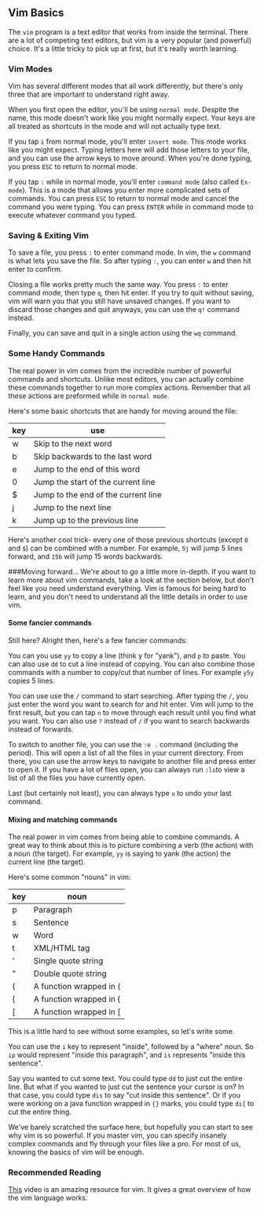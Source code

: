 ## Vim Basics

The `vim` program is a text editor that works from inside the terminal. There are a lot of competing text editors, but vim is a very popular (and powerful) choice. It's a little tricky to pick up at first, but it's really worth learning.   

### Vim Modes
Vim has several different modes that all work differently, but there's only three that are important to understand right away.

When you first open the editor, you'll be using `normal mode`. Despite the name, this mode doesn't work like you might normally expect. Your keys are all treated as shortcuts in the mode and will not actually type text.

If you tap `i` from normal mode, you'll enter `insert mode`. This mode works like you might expect. Typing letters here will add those letters to your file, and you can use the arrow keys to move around. When you're done typing, you press `ESC` to return to normal mode.

If you tap `:` while in normal mode, you'll enter `command mode` (also called `Ex-mode`). This is a mode that allows you enter more complicated sets of commands. You can press `ESC` to return to normal mode and cancel the command you were typing. You can press `ENTER` while in command mode to execute whatever command you typed.


### Saving & Exiting Vim
To save a file, you press `:` to enter command mode. In vim, the `w` command is what lets you save the file. So after typing `:`, you can enter `w` and then hit enter to confirm.

Closing a file works pretty much the same way. You press `:` to enter command mode, then type `q`, then hit enter. If you try to quit without saving, vim will warn you that you still have unsaved changes. If you want to discard those changes and quit anyways, you can use the `q!`  command instead.

Finally, you can save and quit in a single action using the `wq` command.


### Some Handy Commands
The real power in vim comes from the incredible number of powerful commands and shortcuts. Unlike most editors, you can actually combine these commands together to run more complex actions. Remember that all these actions are preformed while in `normal mode`.

Here's some basic shortcuts that are handy for moving around the file:

key|use
----|---|
w|Skip to the next word
b|Skip backwards to the last word
e|Jump to the end of this word
0|Jump the start of the current line
$|Jump to the end of the current line
j|Jump to the next line
k|Jump up to the previous line

Here's another cool trick- every one of those previous shortcuts (except `0` and `$`) can be combined with a number. For example, `5j` will jump 5 lines forward, and `15b` will jump 15 words backwards.

###Moving forward...
We're about to go a little more in-depth. If you want to learn more about vim commands, take a look at the section below, but don't feel like you need understand everything. Vim is famous for being hard to learn, and you don't need to understand all the little details in order to use vim.


#### Some fancier commands
Still here? Alright then, here's a few fancier commands:


You can you use `yy` to copy a line (think y for "yank"), and `p` to paste. You can also use `dd` to cut a line instead of copying. You can also combine those commands with a number to copy/cut that number of lines. For example `y5y` copies 5 lines.

You can use use the `/` command to start searching. After typing the `/`, you just enter the word you want to search for and hit enter. Vim will jump to the first result, but you can tap `n` to move through each result until you find what you want. You can also use `?` instead of `/` if you want to search backwards instead of forwards.

To switch to another file, you can use the `:e .` command (including the period). This will open a list of all the files in your current directory. From there, you can use the arrow keys to navigate to another file and press enter to open it. If you have a lot of files open, you can always run `:ls`to view a list of all the files you have currently open.

Last (but certainly not least), you can always type `u` to undo your last command.

#### Mixing and matching commands
The real power in vim comes from being able to combine commands. A great way to think about this is to picture combining a verb (the action) with a noun (the target). For example, `yy` is saying to yank (the action) the current line (the target).  

Here's some common "nouns" in vim:

key|noun
----|---
p|Paragraph
s|Sentence
w|Word
t|XML/HTML tag
'|Single quote string
"|Double quote string
(|A function wrapped in (
{|A function wrapped in {
[|A function wrapped in [


This is a little hard to see without some examples, so let's write some.

You can use the  `i` key to represent "inside", followed by a "where" noun. So `ip` would represent "inside this paragraph", and `is` represents "inside this sentence".

Say you wanted to cut some text. You could type `dd` to just cut the entire line. But what if you wanted to just cut the sentence your cursor is on? In that case, you could type `dis` to say "cut inside this sentence". Or if you were working on a java function wrapped in `{}` marks, you could type `di{` to cut the entire thing.

We've barely scratched the surface here, but hopefully you can start to see why vim is so powerful. If you master vim, you can specify insanely complex commands and fly through your files like a pro. For most of us, knowing the basics of vim will be enough.

### Recommended Reading
[This](https://www.youtube.com/watch?v=wlR5gYd6um0) video is an amazing resource for vim. It gives a great overview of how the vim language works.
